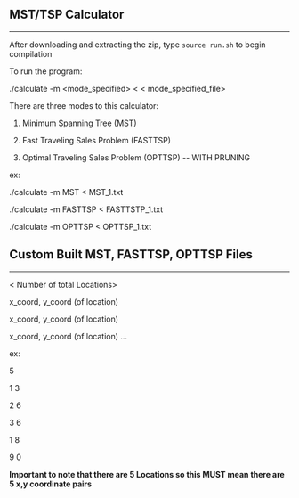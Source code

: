 ## MST/TSP Calculator
------------------------------------------------------------

After downloading and extracting the zip, type `source run.sh` to begin compilation

To run the program:

./calculate -m \<mode_specified\> < \< mode_specified_file\>

There are three modes to this calculator:

1. Minimum Spanning Tree (MST)

2. Fast Traveling Sales Problem (FASTTSP)

3. Optimal Traveling Sales Problem (OPTTSP) -- WITH PRUNING

ex:


./calculate -m MST < MST_1.txt

./calculate -m FASTTSP < FASTTSTP_1.txt

./calculate -m OPTTSP < OPTTSP_1.txt


## Custom Built MST, FASTTSP, OPTTSP Files
----------------------------------------------------------------

\< Number of total Locations\>

x_coord, y_coord (of location)

x_coord, y_coord (of location)

x_coord, y_coord (of location)
...



ex:

5

1 3

2 6

3 6

1 8

9 0

**Important to note that there are 5 Locations so this MUST mean there are 5 x,y coordinate pairs**

